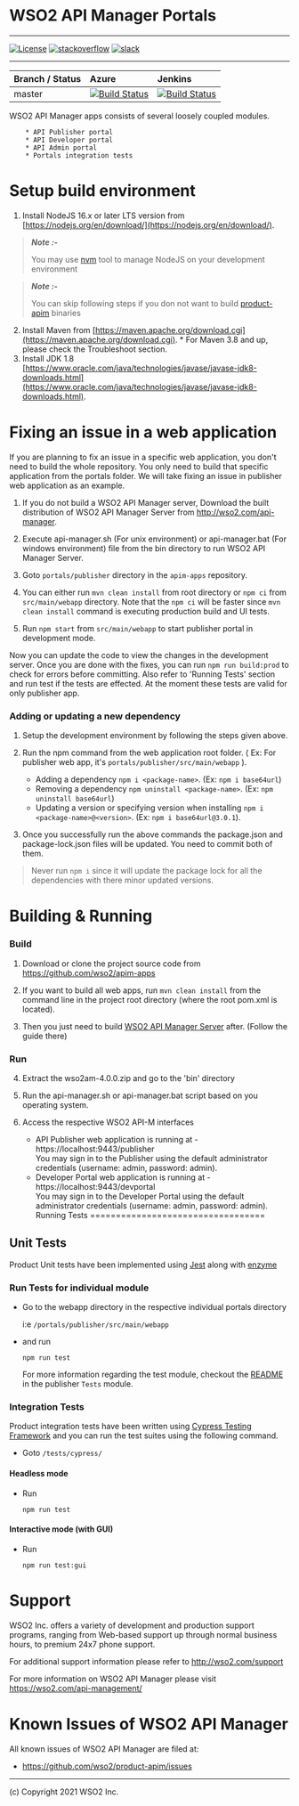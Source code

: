 # WSO2 API Manager Portals
        

---


[![License](https://img.shields.io/badge/License-Apache%202.0-blue.svg)](https://opensource.org/licenses/Apache-2.0)
[![stackoverflow](https://img.shields.io/badge/stackoverflow-wso2am-orange)](https://stackoverflow.com/tags/wso2-am/)
[![slack](https://img.shields.io/badge/slack-wso2--apim-blueviolet)](https://join.slack.com/t/wso2-apim/shared_invite/enQtNzEzMzk5Njc5MzM0LTgwODI3NmQ1MjI0ZDQyMGNmZGI4ZjdkZmI1ZWZmMjNkY2E0NmY3ZmExYjkxYThjNzNkOTU2NWJmYzM4YzZiOWU?src=sidebar)

---

|  Branch / Status | Azure | Jenkins |
| :------------ |:------------- |:-------------
| master      | [![Build Status](https://dev.azure.com/apim-apps/apim-apps/_apis/build/status/wso2.apim-apps?branchName=main)](https://dev.azure.com/apim-apps/apim-apps/_build/latest?definitionId=2&branchName=main) | [![Build Status](https://wso2.org/jenkins/view/platform/job/platform-builds/job/apim-apps/badge/icon)](https://wso2.org/jenkins/view/platform/job/platform-builds/job/apim-apps/) |


WSO2 API Manager apps consists of several loosely coupled modules.

        * API Publisher portal
        * API Developer portal
        * API Admin portal
        * Portals integration tests
Setup build environment
==================================

1. Install NodeJS 16.x or later LTS version from [https://nodejs.org/en/download/](https://nodejs.org/en/download/).
 > **_Note :-_** 
   >  
   > You may use [nvm](https://github.com/nvm-sh/nvm) tool to manage NodeJS on your development environment
   >

> **_Note :-_** 
   >  
   > You can skip following steps if you don not want to build [product-apim](https://github.com/wso2/product-apim) binaries
   >

2. Install Maven from [https://maven.apache.org/download.cgi](https://maven.apache.org/download.cgi). * For Maven 3.8 and up, please check the Troubleshoot section.
3. Install JDK 1.8 [https://www.oracle.com/java/technologies/javase/javase-jdk8-downloads.html](https://www.oracle.com/java/technologies/javase/javase-jdk8-downloads.html).

Fixing an issue in a web application
==================================
If you are planning to fix an issue in a specific web application, you don't need to build the whole repository. You only need to build that specific application from the portals folder. We will take fixing an issue in publisher web application as an example.

1. If you do not build a WSO2 API Manager server, Download the built distribution of WSO2 API Manager Server from http://wso2.com/api-manager. 

2. Execute api-manager.sh (For unix environment) or api-manager.bat (For windows environment) file from the bin directory to run WSO2 API Manager Server.

3. Goto `portals/publisher` directory in the `apim-apps` repository.

4. You can either run `mvn clean install` from root directory or `npm ci` from `src/main/webapp` directory. Note that the `npm ci` will be faster since `mvn clean install` command is executing production build and UI tests.

5. Run `npm start` from `src/main/webapp` to start publisher portal in development mode.

Now you can update the code to view the changes in the development server. Once you are done with the fixes,
you can run `npm run build:prod` to check for errors before committing. Also refer to 'Running Tests' section and run test if the tests are effected. At the moment these tests are valid for only publisher app.

### Adding or updating a new dependency
1. Setup the development environment by following the steps given above.

2. Run the npm command from the web application root folder. ( Ex: For publisher web app, it's `portals/publisher/src/main/webapp` ).
   - Adding a dependency `npm i <package-name>`. (Ex: `npm i base64url`)
   - Removing a dependency `npm uninstall <package-name>`. (Ex: `npm uninstall base64url`)
   - Updating a version or specifying version when installing `npm i <package-name>@<version>`. (Ex: `npm i base64url@3.0.1`).

3. Once you successfully run the above commands the package.json and package-lock.json files will be updated. You need to commit both of them. 

>
> Never run `npm i` since it will update the package lock for all the dependencies with there minor updated versions.
>

Building & Running
==================================
### Build
 1. Download or clone the project source code from https://github.com/wso2/apim-apps

 2. If you want to build all web apps, run `mvn clean install` from the command line in the project root directory (where the root pom.xml is located). 

 3. Then you just need to build [WSO2 API Manager Server](https://github.com/wso2/product-apim) after. (Follow the guide there)

### Run

4. Extract the wso2am-4.0.0.zip and go to the 'bin' directory

5. Run the api-manager.sh or api-manager.bat script based on you operating system.

6. Access the respective WSO2 API-M interfaces
    * API Publisher web application is running at - https://localhost:9443/publisher \
  You may sign in to the Publisher using the default administrator credentials (username: admin, password: admin).
    * Developer Portal web application is running at - https://localhost:9443/devportal \
  You may sign in to the Developer Portal using the default administrator credentials (username: admin, password: admin).
Running Tests
==================================
## Unit Tests

Product Unit tests have been implemented using [Jest](https://jestjs.io/) along with [enzyme](https://enzymejs.github.io/enzyme/)

### Run Tests for individual module

- Go to the webapp directory in the respective individual portals directory

  i:e `/portals/publisher/src/main/webapp`
- and run

  ```
  npm run test
  ```
  For more information regarding the test module, checkout the [README](./portals/publisher/source/Tests/README.md) in the publisher `Tests` module.
### Integration Tests

Product integration tests have been written using [Cypress Testing Framework](https://www.cypress.io/) and you can run the test suites using the following command.

- Goto `/tests/cypress/`

#### Headless mode

- Run

  ```
  npm run test
  ```
#### Interactive mode (with GUI)

- Run

  ```
  npm run test:gui
  ```
Support
==================================

WSO2 Inc. offers a variety of development and production support
programs, ranging from Web-based support up through normal business
hours, to premium 24x7 phone support.

For additional support information please refer to http://wso2.com/support

For more information on WSO2 API Manager please visit https://wso2.com/api-management/

Known Issues of WSO2 API Manager
==================================

All known issues of WSO2 API Manager are filed at:
   
* https://github.com/wso2/product-apim/issues


--------------------------------------------------------------------------------
(c) Copyright 2021 WSO2 Inc.
